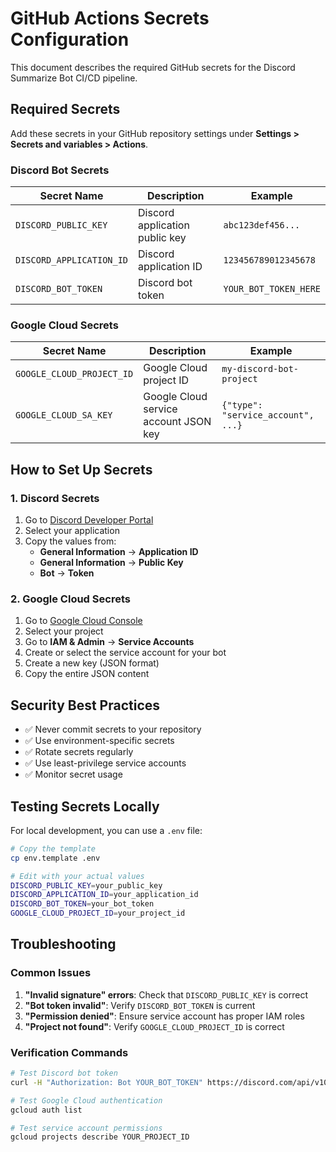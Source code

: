 # GitHub Actions Secrets Configuration

This document describes the required GitHub secrets for the Discord Summarize Bot CI/CD pipeline.

## Required Secrets

Add these secrets in your GitHub repository settings under **Settings > Secrets and variables > Actions**.

### Discord Bot Secrets

| Secret Name | Description | Example |
|-------------|-------------|---------|
| `DISCORD_PUBLIC_KEY` | Discord application public key | `abc123def456...` |
| `DISCORD_APPLICATION_ID` | Discord application ID | `123456789012345678` |
| `DISCORD_BOT_TOKEN` | Discord bot token | `YOUR_BOT_TOKEN_HERE` |

### Google Cloud Secrets

| Secret Name | Description | Example |
|-------------|-------------|---------|
| `GOOGLE_CLOUD_PROJECT_ID` | Google Cloud project ID | `my-discord-bot-project` |
| `GOOGLE_CLOUD_SA_KEY` | Google Cloud service account JSON key | `{"type": "service_account", ...}` |

## How to Set Up Secrets

### 1. Discord Secrets

1. Go to [Discord Developer Portal](https://discord.com/developers/applications)
2. Select your application
3. Copy the values from:
   - **General Information** → **Application ID**
   - **General Information** → **Public Key**
   - **Bot** → **Token**

### 2. Google Cloud Secrets

1. Go to [Google Cloud Console](https://console.cloud.google.com/)
2. Select your project
3. Go to **IAM & Admin** → **Service Accounts**
4. Create or select the service account for your bot
5. Create a new key (JSON format)
6. Copy the entire JSON content

## Security Best Practices

- ✅ Never commit secrets to your repository
- ✅ Use environment-specific secrets
- ✅ Rotate secrets regularly
- ✅ Use least-privilege service accounts
- ✅ Monitor secret usage

## Testing Secrets Locally

For local development, you can use a `.env` file:

```bash
# Copy the template
cp env.template .env

# Edit with your actual values
DISCORD_PUBLIC_KEY=your_public_key
DISCORD_APPLICATION_ID=your_application_id
DISCORD_BOT_TOKEN=your_bot_token
GOOGLE_CLOUD_PROJECT_ID=your_project_id
```

## Troubleshooting

### Common Issues

1. **"Invalid signature" errors**: Check that `DISCORD_PUBLIC_KEY` is correct
2. **"Bot token invalid"**: Verify `DISCORD_BOT_TOKEN` is current
3. **"Permission denied"**: Ensure service account has proper IAM roles
4. **"Project not found"**: Verify `GOOGLE_CLOUD_PROJECT_ID` is correct

### Verification Commands

```bash
# Test Discord bot token
curl -H "Authorization: Bot YOUR_BOT_TOKEN" https://discord.com/api/v10/users/@me

# Test Google Cloud authentication
gcloud auth list

# Test service account permissions
gcloud projects describe YOUR_PROJECT_ID
```
